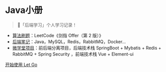 # Java小册

> 🚀「后端学习」个人学习记录！

- [算法刷题](https://github.com/SniperCoding/The_sword_refers_to_offer)：LeetCode《剑指 Offer（第 2 版）》
- [后端笔记](https://snipercoding.github.io/IT_Notes/)：Java，MySQL，Redis，RabbitMQ，Docker...
- [微学堂项目](https://github.com/Orange-jingjing/VUniversity)：前后端分离项目，后端技术栈 SpringBoot + Mybatis + Redis + RabbitMQ + Spring Security ，前端技术栈 Vue + Element-ui

[开始使用 Let Go](https://github.com/SniperCoding/Notes/blob/main/README.md)

